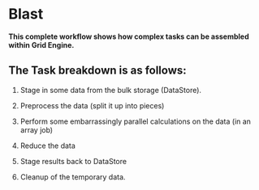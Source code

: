 # **Blast**

**This complete workflow shows how complex tasks can be assembled within Grid Engine.**
## The Task breakdown is as follows: 

1. Stage in some data from the bulk storage (DataStore).
 
2. Preprocess the data (split it up into pieces)
 
3. Perform some embarrassingly parallel calculations on the data (in an array job)
 
4. Reduce the data
 
5. Stage results back to DataStore
 
6. Cleanup of the temporary data.
